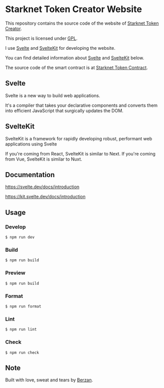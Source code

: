 # Starknet Token Creator Website

This repository contains the source code of the website of [Starknet Token Creator](https://starknettokencreator.pages.dev).

This project is licensed under [GPL](https://www.gnu.org/licenses/gpl-3.0.en.html).

I use [Svelte](https://svelte.dev) and [SvelteKit](https://kit.svelte.dev) for developing the website.

You can find detailed information about [Svelte](https://svelte.dev) and [SvelteKit](https://kit.svelte.dev) below.

The source code of the smart contract is at [Starknet Token Contract](https://github.com/BerzanOrg/starknet-token-contract).

## Svelte

Svelte is a new way to build web applications.

It's a compiler that takes your declarative components and converts them into efficient JavaScript that surgically updates the DOM.

## SvelteKit

SvelteKit is a framework for rapidly developing robust, performant web applications using Svelte

If you're coming from React, SvelteKit is similar to Next. If you're coming from Vue, SvelteKit is similar to Nuxt.

## Documentation

https://svelte.dev/docs/introduction

https://kit.svelte.dev/docs/introduction

## Usage

### Develop

```shell
$ npm run dev
```

### Build

```shell
$ npm run build
```

### Preview

```shell
$ npm run build
```

### Format

```shell
$ npm run format
```

### Lint

```shell
$ npm run lint
```

### Check

```shell
$ npm run check
```

## Note

Built with love, sweat and tears by [Berzan](https://berzan.org).
